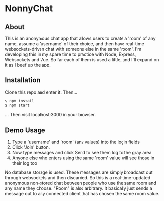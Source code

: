 # NonnyChat

## About

This is an anonymous chat app that allows users to create a 'room' of any name, assume a 'username' of their choice, and then have real-time websockets-driven chat with someone else in the same 'room'. I'm developing this in my spare time to practice with Node, Express, Websockets and Vue. So far each of them is used a little, and I'll expand on it as I beef up the app.


## Installation

Clone this repo and enter it. Then...
```
$ npm install
$ npm start
```
... Then visit localhost:3000 in your browser.

## Demo Usage

1. Type a 'username' and 'room' (any values) into the login fields
1. Click 'Join' button.
1. Now type messages and click Send to see them log to the gray area
1. Anyone else who enters using the same 'room' value will see those in their log too

No database storage is used. These messages are simply broadcast out through websockets and then discarded. So this is a real-time-updated anonymous non-stored chat between people who use the same room and any name they choose. "Room" is also arbitrary. It basically just sends a message out to any connected client that has chosen the same room value.